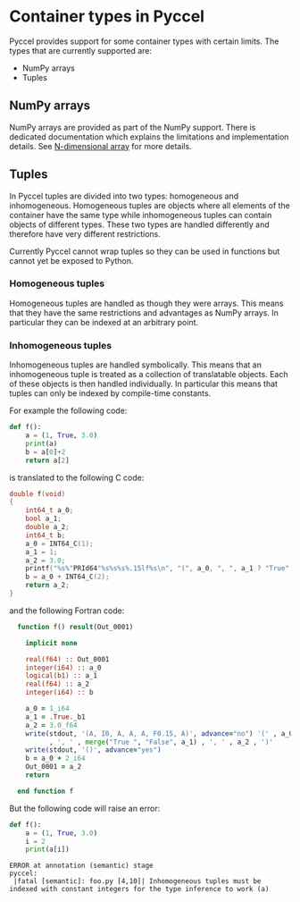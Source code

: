 # Container types in Pyccel

Pyccel provides support for some container types with certain limits. The types that are currently supported are:
-   NumPy arrays
-   Tuples

## NumPy arrays

NumPy arrays are provided as part of the NumPy support. There is dedicated documentation which explains the limitations and implementation details. See [N-dimensional array](./ndarrays.md) for more details.

## Tuples

In Pyccel tuples are divided into two types: homogeneous and inhomogeneous. Homogeneous tuples are objects where all elements of the container have the same type while inhomogeneous tuples can contain objects of different types. These two types are handled differently and therefore have very different restrictions.

Currently Pyccel cannot wrap tuples so they can be used in functions but cannot yet be exposed to Python.

### Homogeneous tuples

Homogeneous tuples are handled as though they were arrays. This means that they have the same restrictions and advantages as NumPy arrays. In particular they can be indexed at an arbitrary point.

### Inhomogeneous tuples

Inhomogeneous tuples are handled symbolically. This means that an inhomogeneous tuple is treated as a collection of translatable objects. Each of these objects is then handled individually. In particular this means that tuples can only be indexed by compile-time constants.

For example the following code:
```python
def f():
    a = (1, True, 3.0)
    print(a)
    b = a[0]+2
    return a[2]
```
is translated to the following C code:
```c
double f(void)
{
    int64_t a_0;
    bool a_1;
    double a_2;
    int64_t b;
    a_0 = INT64_C(1);
    a_1 = 1;
    a_2 = 3.0;
    printf("%s%"PRId64"%s%s%s%.15lf%s\n", "(", a_0, ", ", a_1 ? "True" : "False", ", ", a_2, ")");
    b = a_0 + INT64_C(2);
    return a_2;
}
```
and the following Fortran code:
```fortran
  function f() result(Out_0001)

    implicit none

    real(f64) :: Out_0001
    integer(i64) :: a_0
    logical(b1) :: a_1
    real(f64) :: a_2
    integer(i64) :: b

    a_0 = 1_i64
    a_1 = .True._b1
    a_2 = 3.0_f64
    write(stdout, '(A, I0, A, A, A, F0.15, A)', advance="no") '(' , a_0 &
          , ', ' , merge("True ", "False", a_1) , ', ' , a_2 , ')'
    write(stdout, '()', advance="yes")
    b = a_0 + 2_i64
    Out_0001 = a_2
    return

  end function f
```

But the following code will raise an error:
```python
def f():
    a = (1, True, 3.0)
    i = 2
    print(a[i])
```
```
ERROR at annotation (semantic) stage
pyccel:
 |fatal [semantic]: foo.py [4,10]| Inhomogeneous tuples must be indexed with constant integers for the type inference to work (a)
```
